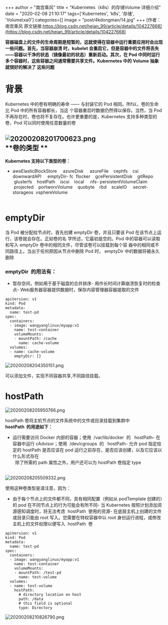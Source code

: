+++
author = "南宫乘风"
title = "Kubernetes（k8s）的存储Volume 详细介绍"
date = "2020-02-08 21:10:17"
tags=['Kubernetes', 'k8s', '存储', 'Volume\xa0']
categories=[]
image = "post/4kdongman/14.jpg"
+++
[作者：南宫乘风   原文链接:https://blog.csdn.net/heian_99/article/details/104227668](https://blog.csdn.net/heian_99/article/details/104227668)

**容器磁盘上的文件的生命周期是短暂的，这就使得在容器中运行重要应用时会出现一些问题。首先，当容器崩溃 时，kubelet 会重启它，但是容器中的文件将丢失——容器以干净的状态（镜像最初的状态）重新启动。其次，在 Pod 中同时运行多个容器时，这些容器之间通常需要共享文件。Kubernetes 中的 Volume 抽象就很好的解决了 这些问题**

# 背景 

Kubernetes 中的卷有明确的寿命 —— 与封装它的 Pod 相同。所f以，卷的生命比 Pod 中的所有容器都长，当这 个容器重启时数据仍然得以保存。当然，当 Pod 不再存在时，卷也将不复存在。也许更重要的是，Kubernetes 支持多种类型的卷，Pod 可以同时使用任意数量的卷

## ![20200208201700623.png](https://img-blog.csdnimg.cn/20200208201700623.png)<br>**卷的类型 **

**Kubernetes 支持以下类型的卷：**
- awsElasticBlockStore     azureDisk     azureFile    cephfs    csi     downwardAPI     emptyDir- fc  flocker    gcePersistentDisk    gitRepo    glusterfs    hostPath    iscsi    local     nfs- persistentVolumeClaim    projected    portworxVolume    quobyte    rbd    scaleIO     secret- storageos  vsphereVolume<br>  
# emptyDir 

当 Pod 被分配给节点时，首先创建 emptyDir 卷，并且只要该 Pod 在该节点上运行，该卷就会存在。正如卷的名 字所述，它最初是空的。Pod 中的容器可以读取和写入 emptyDir 卷中的相同文件，尽管该卷可以挂载到每个容 器中的相同或不同路径上。当出于任何原因从节点中删除 Pod 时， emptyDir 中的数据将被永久删除 

### emptyDir  的用法有：
- 暂存空间，例如用于基于磁盘的合并排序- 用作长时间计算崩溃恢复时的检查点- Web服务器容器提供数据时，保存内容管理器容器提取的文件
```
apiVersion: v1
kind: Pod
metadata:
  name: test-pd
spec:
  containers:
  - image: wangyanglinux/myapp:v1
    name: test-container
    volumeMounts:
    - mountPath: /cache
      name: cache-volume
  volumes:
  - name: cache-volume
    emptyDir: {}

```

![20200208204350151.png](https://img-blog.csdnimg.cn/20200208204350151.png)

可以添加文件，实现不同容器共享,不同路径挂载。

# hostPath 

![20200208205950766.png](https://img-blog.csdnimg.cn/20200208205950766.png)

hostPath 卷将主机节点的文件系统中的文件或目录挂载到集群中<br>**hostPath  的用途如下：**
- 运行需要访问 Docker 内部的容器；使用  /var/lib/docker  的   hostPath- 在容器中运行 cAdvisor；使用  /dev/cgroups  的   hostPath- 允许 pod 指定给定的 hostPath 是否应该在 pod 运行之前存在，是否应该创建，以及它应该以什么形式存在<br>  
除了所需的 path 属性之外，用户还可以为 hostPath 卷指定 type<br>  

![20200208205509332.png](https://img-blog.csdnimg.cn/20200208205509332.png)

使用这种卷类型是请注意，因为：
- 由于每个节点上的文件都不同，具有相同配置（例如从 podTemplate 创建的）的 pod 在不同节点上的行为可能会有所不同- 当 Kubernetes 按照计划添加资源感知调度时，将无法考虑  hostPath  使用的资源- 在底层主机上创建的文件或目录只能由 root 写入。您需要在特权容器中以 root 身份运行进程，或修改主机上的文件权限以便写入  hostPath  卷
```
apiVersion: v1
kind: Pod
metadata:
  name: test-pd
spec:
  containers:
  - image: wangyanglinux/myapp:v1
    name: test-container
    volumeMounts:
    - mountPath: /test-pd
      name: test-volume
  volumes:
  - name: test-volume
    hostPath:
      # directory location on host
      path: /data
      # this field is optional
      type: Directory

```

![20200208210826790.png](https://img-blog.csdnimg.cn/20200208210826790.png)

 
